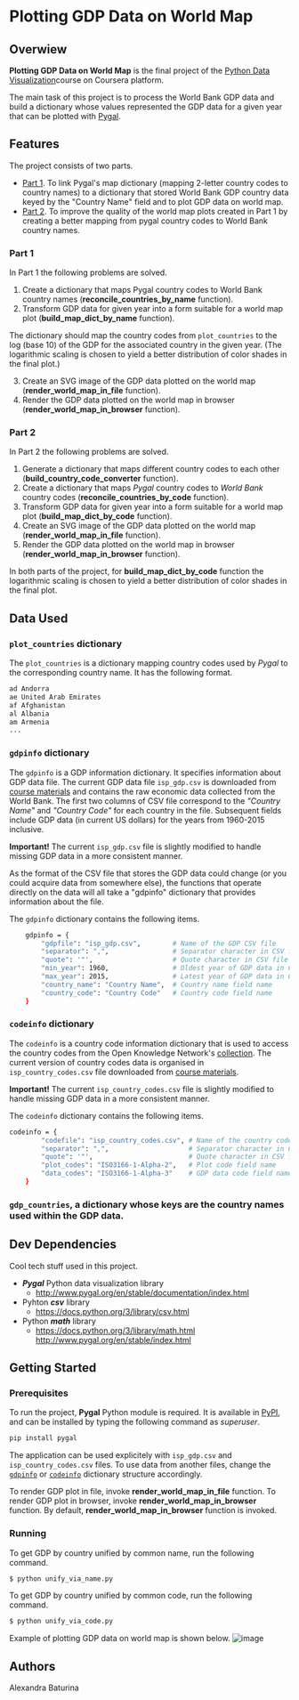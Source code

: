 # Plotting GDP Data on World Map
## Overwiew
**Plotting GDP Data on World Map** is the final project of the [Python Data Visualization](https://www.coursera.org/learn/python-visualization/home/welcome)course on Coursera platform. 

The main task of this project is to process the World Bank GDP data and build a dictionary whose values represented the GDP data for a given year that can be plotted with [Pygal](http://www.pygal.org/en/stable/index.html). 
## Features
The project consists of two parts.
* [Part 1](#part1). To link Pygal's map dictionary (mapping 2-letter country codes to country names) to a dictionary that stored World Bank GDP country data keyed by the "Country Name" field and to plot GDP data on world map. 
* [Part 2](#part2). To improve the quality of the world map plots created in Part 1 by creating a better mapping from pygal country codes to World Bank country names.
### Part 1 <a name="part1"></a>
In Part 1 the following problems are solved.
1. Create a dictionary that maps Pygal country codes to World Bank country names (**reconcile_countries_by_name** function).
2. Transform GDP data for given year into a form suitable for a world map plot (**build_map_dict_by_name** function). 

The dictionary should map the country codes from ```plot_countries``` to the log (base 10) of the GDP for the associated country in the given year. (The logarithmic scaling is chosen to yield a better distribution of color shades in the final plot.) 

3. Create an SVG image of the GDP data plotted on the world map (**render_world_map_in_file** function).
5. Render the GDP data plotted on the world map in browser (**render_world_map_in_browser** function).

### Part 2 <a name="part2"></a>
In Part 2 the following problems are solved.

1. Generate a dictionary that maps different country codes to each other (**build_country_code_converter** function).
2. Create a dictionary that maps *Pygal* country codes to *World Bank* country codes (**reconcile_countries_by_code** function).
3. Transform GDP data for given year into a form suitable for a world map plot (**build_map_dict_by_code** function). 
4. Create an SVG image of the GDP data plotted on the world map (**render_world_map_in_file** function).
5. Render the GDP data plotted on the world map in browser (**render_world_map_in_browser** function).

In both parts of the project, for **build_map_dict_by_code** function the logarithmic scaling is chosen to yield a better distribution of color shades in the final plot.

## Data Used
### ```plot_countries``` dictionary
The ```plot_countries``` is a dictionary mapping country codes used by *Pygal* to the corresponding country name. It has the following format.
```sh
ad Andorra
ae United Arab Emirates
af Afghanistan
al Albania
am Armenia
...
```
### ```gdpinfo``` dictionary <a name="gdpinfo"></a>
The ```gdpinfo``` is a GDP information dictionary. It specifies information about GDP data file. The current GDP data file ```isp_gdp.csv``` is downloaded from [course materials](https://storage.googleapis.com/codeskulptor-isp/course4/isp_gdp.csv) and contains the raw economic data collected from the World Bank. The first two columns of CSV file correspond to the *"Country Name"* and *"Country Code"* for each country in the file. Subsequent fields include GDP data (in current US dollars) for the years from 1960-2015 inclusive.

 **Important!** The current ```isp_gdp.csv``` file is slightly modified to handle missing GDP data in a more consistent manner.
 
As the format of the CSV file that stores the GDP data could change (or you could acquire data from somewhere else), the functions that operate directly on the data will all take a "gdpinfo" dictionary that provides information about the file. 

The ```gdpinfo``` dictionary contains the following items.

```sh
    gdpinfo = {
        "gdpfile": "isp_gdp.csv",        # Name of the GDP CSV file
        "separator": ",",                # Separator character in CSV file
        "quote": '"',                    # Quote character in CSV file
        "min_year": 1960,                # Oldest year of GDP data in CSV file
        "max_year": 2015,                # Latest year of GDP data in CSV file
        "country_name": "Country Name",  # Country name field name
        "country_code": "Country Code"   # Country code field name
    }
```
### ```codeinfo``` dictionary <a name="codeinfo"></a>
The ```codeinfo``` is a country code information dictionary that is used to access the country codes from the Open Knowledge Network's [collection](http://data.okfn.org/data/core/country-codes). The current version of country codes data is organised in ```isp_country_codes.csv``` file downloaded from [course materials](https://storage.googleapis.com/codeskulptor-isp/course4/isp_country_codes.csv).

 **Important!** The current ```isp_country_codes.csv``` file is slightly modified to handle missing GDP data in a more consistent manner.
 
The ```codeinfo``` dictionary contains the following items.
 
```sh
codeinfo = {
        "codefile": "isp_country_codes.csv", # Name of the country code CSV file
        "separator": ",",                    # Separator character in CSV file
        "quote": '"',                        # Quote character in CSV file
        "plot_codes": "ISO3166-1-Alpha-2",   # Plot code field name
        "data_codes": "ISO3166-1-Alpha-3"    # GDP data code field name
    }
```
### ```gdp_countries```, a dictionary whose keys are the country names used within the GDP data. 
## Dev Dependencies
Cool tech stuff used in this project.
* ***Pygal*** Python data visualization library
  * http://www.pygal.org/en/stable/documentation/index.html
* Pyhton ***csv*** library
  * https://docs.python.org/3/library/csv.html
* Python ***math*** library
  * https://docs.python.org/3/library/math.html
http://www.pygal.org/en/stable/index.html
## Getting Started
### Prerequisites
To run the project, **Pygal** Python module is required. It is available in [PyPI](https://pypi.org/), and can be installed by typing the following command as *superuser*.
```sh
pip install pygal
```
The application can be used explicitely with ```isp_gdp.csv``` and ```isp_country_codes.csv``` files. To use data from another files, change the [```gdpinfo```](#gdpinfo) or [```codeinfo```](#codeinfo) dictionary structure accordingly.

To render GDP plot in file, invoke **render_world_map_in_file** function.
To render GDP plot in browser, invoke **render_world_map_in_browser** function.
By default,  **render_world_map_in_browser** function is invoked.

### Running
To get GDP by country unified by common name, run the following command.
```sh
$ python unify_via_name.py
```
To get GDP by country unified by common code, run the following command.
```sh
$ python unify_via_code.py
```
Example of plotting GDP data on world map is shown below.
![image](https://user-images.githubusercontent.com/53233637/82405590-373fa800-9a19-11ea-9358-8283348ebebf.png)

## Authors
Alexandra Baturina
